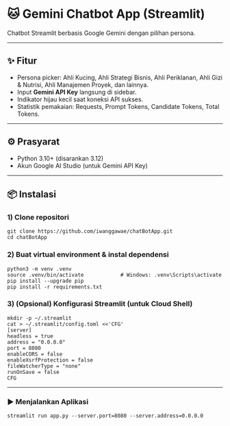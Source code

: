 # 🐱 Gemini Chatbot App (Streamlit)

Chatbot Streamlit berbasis Google Gemini dengan pilihan persona.

---

## ✨ Fitur
- Persona picker: Ahli Kucing, Ahli Strategi Bisnis, Ahli Periklanan, Ahli Gizi & Nutrisi, Ahli Manajemen Proyek, dan lainnya.
- Input **Gemini API Key** langsung di sidebar.
- Indikator hijau kecil saat koneksi API sukses.
- Statistik pemakaian: Requests, Prompt Tokens, Candidate Tokens, Total Tokens.

---

## ⚙️ Prasyarat
- Python 3.10+ (disarankan 3.12)
- Akun Google AI Studio (untuk Gemini API Key)

---

## 📦 Instalasi

### 1) Clone repositori
```
git clone https://github.com/iwanggawae/chatBotApp.git
cd chatBotApp
```
### 2) Buat virtual environment & instal dependensi
```
python3 -m venv .venv
source .venv/bin/activate            # Windows: .venv\Scripts\activate
pip install --upgrade pip
pip install -r requirements.txt
```
### 3) (Opsional) Konfigurasi Streamlit (untuk Cloud Shell)
```
mkdir -p ~/.streamlit
cat > ~/.streamlit/config.toml <<'CFG'
[server]
headless = true
address = "0.0.0.0"
port = 8080
enableCORS = false
enableXsrfProtection = false
fileWatcherType = "none"
runOnSave = false
CFG
```
---
### ▶️ Menjalankan Aplikasi
```
streamlit run app.py --server.port=8080 --server.address=0.0.0.0
```

